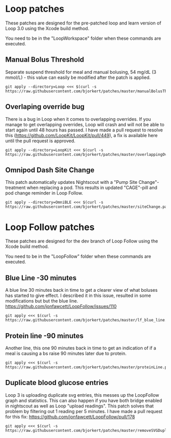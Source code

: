 # Loop patches
These patches are designed for the pre-patched loop and learn version of Loop 3.0 using the Xcode build method.

You need to be in the "LoopWorkspace" folder when these commands are executed.

## Manual Bolus Threshold
Separate suspend threshold for meal and manual bolusing, 54 mg/dL (3 mmol/L) - this value can easily be modified after the patch is applied.
```console
git apply --directory=Loop <<< $(curl -s https://raw.githubusercontent.com/bjorkert/patches/master/manualBolusThreshold.patch)
```

## Overlaping override bug
There is a bug in Loop when it comes to overlapping overrides. If you manage to get overlapping overrides, Loop will crash and will not be able to start again until 48 hours has passed. I have made a pull request to resolve this (https://github.com/LoopKit/LoopKit/pull/449), a fix is available here until the pull request is approved.
```console
git apply --directory=LoopKit <<< $(curl -s https://raw.githubusercontent.com/bjorkert/patches/master/overlappingOverride.patch)
```

## Omnipod Dash Site Change
This patch automatically updates Nightscout with a "Pump Site Change"-treatment when replacing a pod. This results in updated "CAGE"-pill and pod change reminder in Loop Follow.
```console
git apply --directory=OmniBLE <<< $(curl -s https://raw.githubusercontent.com/bjorkert/patches/master/siteChange.patch)
```

# Loop Follow patches
These patches are designed for the dev branch of Loop Follow using the Xcode build method.

You need to be in the "LoopFollow" folder when these commands are executed.

## Blue Line -30 minutes
A blue line 30 minutes back in time to get a clearer view of what boluses has started to give effect.
I described it in this issue, resulted in some modifications but but the blue line. https://github.com/jonfawcett/LoopFollow/issues/110
```console
git apply <<< $(curl -s https://raw.githubusercontent.com/bjorkert/patches/master/lf_blue_line.patch)
```

## Protein line -90 minutes
Another line, this one 90 minutes back in time to get an indication of if a meal is causing a bs raise 90 minutes later due to protein.
```console
git apply <<< $(curl -s https://raw.githubusercontent.com/bjorkert/patches/master/proteinLine.patch)
```

## Duplicate blood glucose entries
Loop 3 is uploading duplicate svg entries, this messes up the LoopFollow graph and statistics. This can also happen if you have both bridge enabled in nightscout as well as Loop "upload readings". This patch solves that problem by filtering out 1 reading per 5 minutes. I have made a pull request for this fix: https://github.com/jonfawcett/LoopFollow/pull/178
```console
git apply <<< $(curl -s https://raw.githubusercontent.com/bjorkert/patches/master/removeSVGDuplicates.patch)
```